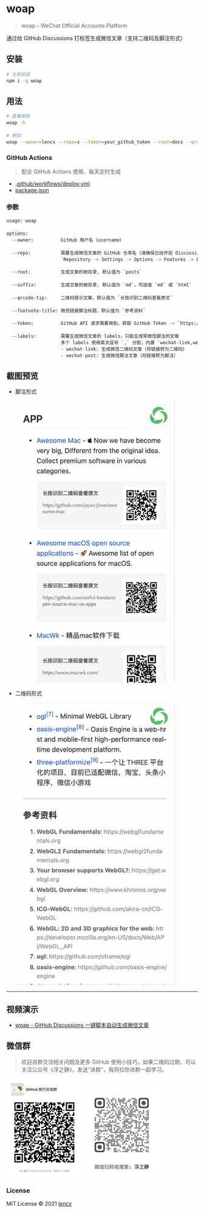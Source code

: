 # woap

> woap - WeChat Official Accounts Platform

通过给 GitHub Discussions 打标签生成微信文章（支持二维码及脚注形式）

## 安装

```bash
# 全局安装
npm i -g woap
```

## 用法

```bash
# 查看帮助
woap -h

# 例如
woap --owner=lencx --repo=z --token=your_github_token --root=docs --qrcode-tip=识别二维码
```

### GitHub Actions

> 配合 GitHub Actions 使用，每天定时生成

- [.github/workflows/deploy.yml](https://github.com/lencx/z/blob/main/.github/workflows/deploy.yml#L22)
- [package.json](https://github.com/lencx/z/blob/main/package.json#L14)

### 参数

```bash
usage: woap

options:
  --owner:          GitHub 用户名（username）

  --repo:           需要生成微信文章的 GitHub 仓库名（请确保已经开启 Discussions）
                    `Repository -> Settings -> Options -> Features -> Discussions`

  --root:           生成文章的根目录, 默认值为 `posts`

  --suffix:         生成文章的根目录, 默认值为 `md`，可选值 `md` 或 `html`

  --qrcode-tip:     二维码提示文案，默认值为 `长按识别二维码查看原文`

  --footnote-title: 微信链接脚注标题，默认值为 `参考资料`

  --token:          GitHub API 请求需要用到，获取 GitHub Token -> `https://github.com/settings/tokens/new`

  --labels:         需要生成微信文章的 labels，只能生成带微信脚注的文章
                    多个 labels 使用英文逗号 `,` 分割，内置 `wechat-link,wechat-post`
                    - wechat-link: 生成微信二维码文章（将链接转为二维码）
                    - wechat-post: 生成微信脚注文章（将链接转为脚注）
```

## 截图预览

- 脚注形式

  <img width="420" src="./assets/qrcode.png" alt="脚注形式" />

- 二维码形式

  <img width="420" src="./assets/footnotes.png" alt="二维码形式" />

---

## 视频演示

- [woap - GitHub Discussions 一键脚本自动生成微信文章](https://www.bilibili.com/video/BV1Ab4y1r7uE?share_source=copy_web)

## 微信群

> 欢迎进群交流相关问题及更多 GitHub 使用小技巧，如果二维码过期，可以关注公众号《浮之静》，发送“进群”，我将拉你进群一起学习。

<img width="200" src="./assets/qun.jpg" alt="微信群" />
<img width="200" src="./assets/fzj-qrcode.png" alt="公众号：浮之静" />

### License

MIT License © 2021 [lencx](https://github.com/lencx)